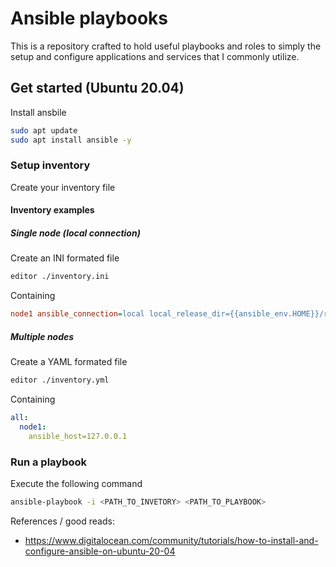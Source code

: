 # Ansible playbooks

This is a repository crafted to hold useful playbooks and roles to simply the setup and configure applications and services that I commonly utilize.

## Get started (Ubuntu 20.04)

Install ansbile

```bash
sudo apt update
sudo apt install ansible -y
```

### Setup inventory

Create your inventory file

#### Inventory examples

##### Single node (local connection)

Create an INI formated file

```bash
editor ./inventory.ini
```

Containing

```ini
node1 ansible_connection=local local_release_dir={{ansible_env.HOME}}/releases
```

##### Multiple nodes

Create a YAML formated file

```bash
editor ./inventory.yml
```

Containing

```yaml
all:
  node1:
    ansible_host=127.0.0.1
```

### Run a playbook

Execute the following command

```bash
ansible-playbook -i <PATH_TO_INVETORY> <PATH_TO_PLAYBOOK>
```

References / good reads:

- <https://www.digitalocean.com/community/tutorials/how-to-install-and-configure-ansible-on-ubuntu-20-04>

